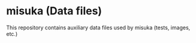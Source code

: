 # misuka (Data files)
This repository contains auxiliary data files used by misuka (tests, images, etc.)
